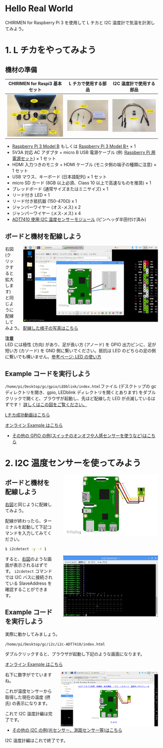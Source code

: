 
# Hello Real World

CHIRIMEN for Raspberry Pi 3 を使用して L チカと I2C 温度計で気温を計測してみよう。


# 1. L チカをやってみよう

## 機材の準備
| CHIRIMEN for Raspi3 基本セット | L チカで使用する部品 | I2C 温度計で使用する部品|
|---|---|---|
| ![Hardware](imgs/section0/raspi3.jpg) |![LED_Bling](imgs/section0/l.jpg) | ![ADT7410](imgs/section2/parts.jpg) |

- [Raspberry Pi 3 Model B](https://www.raspberrypi.org/products/raspberry-pi-3-model-b/) もしくは [Raspberry Pi 3 Model B+](https://www.raspberrypi.org/products/raspberry-pi-3-model-b-plus/) × 1
- 5V3A 対応 AC アダプタ + micro B USB 電源ケーブル (例: [Raspberry Pi 用電源セット](https://www.physical-computing.jp/product/1171)) × 1 セット
- HDMI 入力つきのモニタ + HDMI ケーブル (モニタ側の端子の種類に注意) × 1 セット
- USB マウス、キーボード (日本語配列) × 1 セット
- micro SD カード (8GB 以上必須、Class 10 以上で高速なものを推奨) × 1
- ブレッドボード (通常サイズまたはミニサイズ) × 1
- リード付き LED × 1
- リード付き抵抗器 (150-470Ω) x 1
- ジャンパーワイヤー (オス-メス) x 2
- ジャンパーワイヤー (メス-メス) x 4
- [ADT7410 使用 I2C 温度センサーモジュール](http://akizukidenshi.com/catalog/g/gM-06675/) (ピンヘッダ半田付け済み)

## ボードと機材を配線しよう

<p>
  <a href="imgs/section0/example_LEDblink.png">
    <img src="imgs/section0/example_LEDblink.png" alt="Lチカに必要なパーツ一覧" height="250" style="float:right;padding-left:2em;">
  </a>

右図 (クリックすると拡大します) と同じように配線してみよう。
[配線した様子の写真はこちら](imgs/section0/h.jpg)

**注意**<br>
LED には極性 (方向) があり、足が長い方 (アノード) を GPIO 出力ピンに、足が短い方 (カソード) を GND 側に繋いでください。抵抗は LED のどちらの足の側に繋いでも構いません。[参考ページ: LED の使い方](https://www.marutsu.co.jp/pc/static/large_order/led)
</p>

## Example コードを実行しよう
`/home/pi/Desktop/gc/gpio/LEDblink/index.html`ファイル (デスクトップの gc ディレクトリを開き、gpio, LEDblink ディレクトリを開くとあります) をダブルクリックで開くと、ブラウザが起動し、先ほど配線した LED が点滅しているはずです！
[詳しくはこの図をご覧ください。](imgs/section0/example-files.png)

[Lチカ成功動画はこちら](imgs/section0/L.gif)

[オンライン Example はこちら](https://r.chirimen.org/gpio-blink)

* [その他の GPIO の例(スイッチのオンオフや人感センサーを使うなど)はこちら](http://chirimen.org/chirimen-raspi3/gc/top/examples/#gpioExamples)

# 2. I2C 温度センサーを使ってみよう
  
<p>
  <a href="imgs/section2/schematic.png">
    <img src="imgs/section2/schematic.png" alt="Browser" height="200" style="float:right;padding-left:2em;">
  </a>
  
## ボードと機材を配線しよう

[右図](imgs/section2/schematic.png)と同じように配線してみよう。

配線が終わったら、ターミナルを起動して下記コマンドを入力してみてください。

```sh
$ i2cdetect -y -r 1
```

 <a href="imgs/section2/ADT7410.png">
  <img src="imgs/section2/ADT7410.png" alt="Browser" height="200" style="float:right;padding-left:2em;margin-bottom:2em;">
 </a>
 
すると、[右図](imgs/section2/ADT7410.png)のような画面が表示されるはずです。
`i2cdetect` コマンドでは I2C バスに接続されている SlaveAddress を確認することができます。

</p>
  
## Example コードを実行しよう
<p>
  
実際に動かしてみましょう。

`/home/pi/Desktop/gc/i2c/i2c-ADT7410/index.html`

ダブルクリックすると、ブラウザが起動し下記のような画面になります。

[オンライン Example はこちら](https://r.chirimen.org/i2c-adt7410)

 
<a href="imgs/section2/browser.png">
  <img src="imgs/section2/browser.png" alt="Browser" height="180" style="float:right;padding-left:2em;">
</a>

右下に数字がでていますね。

これが温度センサーから取得した現在の温度 (摂氏) の表示になります。

これで I2C 温度計編は完了です。

</p>


* [その他の I2C の例(光センサー、測距センサー等)はこちら](http://chirimen.org/chirimen-raspi3/gc/top/examples/#i2cExamples)

I2C 温度計編はこれで終了です。

<!--
<div style="page-break-before:always"></div>
-->
